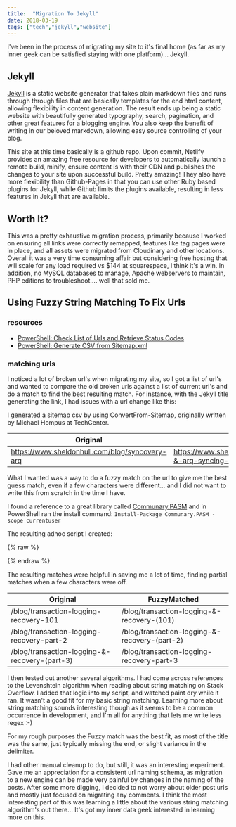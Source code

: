 ```yaml
---
title:  "Migration To Jekyll"
date: 2018-03-19
tags: ["tech","jekyll","website"]
---
```


I've been in the process of migrating my site to it's final home (as far as my inner geek can be satisfied staying with one platform)... Jekyll. 

## Jekyll

[Jekyll](http://bit.ly/2FK4B7p) is a static website generator that takes plain markdown files and runs through through files that are basically templates for the end html content, allowing flexibility in content generation. The result ends up being a static website with beautifully generated typography, search, pagination, and other great features for a blogging engine. You also keep the benefit of writing in our beloved markdown, allowing easy source controlling of your blog. 

This site at this time basically is a github repo. Upon commit, Netlify provides an amazing free resource for developers to automatically launch a remote build, minify, ensure content is with their CDN and publishes the changes to your site upon successful build. Pretty amazing! They also have more flexibility than Github-Pages in that you can use other Ruby based plugins for Jekyll, while Github limits the plugins available, resulting in less features in Jekyll that are available. 


## Worth It?

This was a pretty exhaustive migration process, primarily because I worked on ensuring all links were correctly remapped, features like tag pages were in place, and all assets were migrated from Cloudinary and other locations. Overall it was a very time consuming affair but considering free hosting that will scale for any load required vs $144 at squarespace, I think it's a win. In addition, no MySQL databases to manage, Apache webservers to maintain, PHP editions to troubleshoot.... well that sold me. 

## Using Fuzzy String Matching To Fix Urls	

### resources

- [PowerShell: Check List of Urls and Retrieve Status Codes](https://gist.github.com/sheldonhull/830be16d464d2205236f95c7615a4446)
- [PowerShell: Generate CSV from Sitemap.xml](https://gist.github.com/sheldonhull/fdc5c12fa10c806811cdc75b8955587f)

### matching urls

I noticed a lot of broken url's when migrating my site, so I got a list of url's and wanted to compare the old broken urls against a list of current url's and do a match to find the best resulting match. For instance, with the Jekyll title generating the link, I had issues with a url change like this: 

I generated a sitemap csv by using ConvertFrom-Sitemap, originally written by Michael Hompus at TechCenter. 

| Original                                       | New                                                          |
| ---------------------------------------------- | ------------------------------------------------------------ |
| https://www.sheldonhull.com/blog/syncovery-arq | https://www.sheldonhull.com/blog/syncovery-&-arq-syncing-&-backup |

What I wanted was a way to do a fuzzy match on the url to give me the best guess match, even if a few characters were different... and I did not want to write this from scratch in the time I have. 

I found a reference to a great library called [Communary.PASM](https://www.powershellgallery.com/packages/Communary.PASM) and in PowerShell ran the install command: `Install-Package Communary.PASM -scope currentuser`

The resulting adhoc script I created: 

{% raw %}
<script src="https://gist.github.com/sheldonhull/c57c51882e7102e6b9b383443c115409.js"></script>
{% endraw %}

The resulting matches were helpful in saving me a lot of time, finding partial matches when a few characters were off. 

| Original                                      | FuzzyMatched                                  |
| --------------------------------------------- | --------------------------------------------- |
| /blog/transaction-logging-recovery-101        | /blog/transaction-logging-&-recovery-(101)    |
| /blog/transaction-logging-recovery-part-2     | /blog/transaction-logging-&-recovery-(part-2) |
| /blog/transaction-logging-&-recovery-(part-3) | /blog/transaction-logging-recovery-part-3     |

I then tested out another several algorithms. I had come across references to the Levenshtein algorithm when reading about string matching on Stack Overflow. I added that logic into my script, and watched paint dry while it ran. It wasn't a good fit for my basic string matching. Learning more about string matching sounds interesting though as it seems to be a common occurrence in development, and I'm all for anything that lets me write less regex :-)

For my rough purposes the Fuzzy match was the best fit, as most of the title was the same, just typically missing the end, or slight variance in the delimiter. 

I had other manual cleanup to do, but still, it was an interesting experiment. Gave me an appreciation for a consistent url naming schema, as migration to a new engine can be made very painful by changes in the naming of the posts. After some more digging, I decided to not worry about older post urls and mostly just focused on migrating any comments. I think the most interesting part of this was learning a little about the various string matching algorithm's out there... It's got my inner data geek interested in learning more on this.
